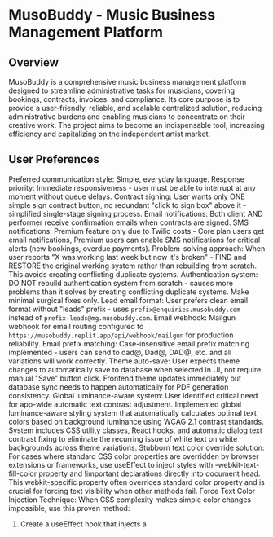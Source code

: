 # MusoBuddy - Music Business Management Platform

## Overview
MusoBuddy is a comprehensive music business management platform designed to streamline administrative tasks for musicians, covering bookings, contracts, invoices, and compliance. Its core purpose is to provide a user-friendly, reliable, and scalable centralized solution, reducing administrative burdens and enabling musicians to concentrate on their creative work. The project aims to become an indispensable tool, increasing efficiency and capitalizing on the independent artist market.

## User Preferences
Preferred communication style: Simple, everyday language.
Response priority: Immediate responsiveness - user must be able to interrupt at any moment without queue delays.
Contract signing: User wants only ONE simple sign contract button, no redundant "click to sign box" above it - simplified single-stage signing process.
Email notifications: Both client AND performer receive confirmation emails when contracts are signed.
SMS notifications: Premium feature only due to Twilio costs - Core plan users get email notifications, Premium users can enable SMS notifications for critical alerts (new bookings, overdue payments).
Problem-solving approach: When user reports "X was working last week but now it's broken" - FIND and RESTORE the original working system rather than rebuilding from scratch. This avoids creating conflicting duplicate systems.
Authentication system: DO NOT rebuild authentication system from scratch - causes more problems than it solves by creating conflicting duplicate systems. Make minimal surgical fixes only.
Lead email format: User prefers clean email format without "leads" prefix - uses `prefix@enquiries.musobuddy.com` instead of `prefix-leads@mg.musobuddy.com`.
Email webhook: Mailgun webhook for email routing configured to `https://musobuddy.replit.app/api/webhook/mailgun` for production reliability.
Email prefix matching: Case-insensitive email prefix matching implemented - users can send to dad@, Dad@, DAD@, etc. and all variations will work correctly.
Theme auto-save: User expects theme changes to automatically save to database when selected in UI, not require manual "Save" button click. Frontend theme updates immediately but database sync needs to happen automatically for PDF generation consistency.
Global luminance-aware system: User identified critical need for app-wide automatic text contrast adjustment. Implemented global luminance-aware styling system that automatically calculates optimal text colors based on background luminance using WCAG 2.1 contrast standards. System includes CSS utility classes, React hooks, and automatic dialog text contrast fixing to eliminate the recurring issue of white text on white backgrounds across theme variations.
Stubborn text color override solution: For cases where standard CSS color properties are overridden by browser extensions or frameworks, use useEffect to inject styles with -webkit-text-fill-color property and !important declarations directly into document head. This webkit-specific property often overrides standard color property and is crucial for forcing text visibility when other methods fail.
Force Text Color Injection Technique: When CSS complexity makes simple color changes impossible, use this proven method:
  1. Create a useEffect hook that injects a <style> element into document head
  2. Define CSS class with both `color: [desired-color] !important` AND `-webkit-text-fill-color: [desired-color] !important`
  3. Apply the custom class to the problematic element
  Example implementation that fixed the "New" badge text visibility:
  ```javascript
  React.useEffect(() => {
    const style = document.createElement('style');
    style.innerHTML = `
      .new-badge-override {
        background-color: #191970 !important;
        color: white !important;
        -webkit-text-fill-color: white !important;
      }
    `;
    document.head.appendChild(style);
    return () => document.head.removeChild(style);
  }, []);
  ```
  Then apply class: `<div className="new-badge-override">New</div>`
  This technique bypasses all CSS layer conflicts, theme variables, and component styling issues.
Onboarding wizard: Should be a helpful optional tool rather than mandatory, appearing immediately for new authenticated users, and always allow users to dismiss/abort the wizard. It's designed to be helpful rather than something users must complete. Focuses on 5 essential setup items: business address, email prefix, business email, bank details, and booking widget generation.
Invoice data integrity: When invoices are edited, the PDF automatically regenerates with updated data and uploads to replace the old version, ensuring clients always see accurate information.
Invoice CC functionality: CC recipients are supported for invoice emails only (contracts remain single-recipient). The system properly handles multiple recipients via Mailgun's CC field, with full frontend form support and database storage.
External integration deployment requirement: All external integrations (Stripe payments, Mailgun webhooks, OAuth callbacks, third-party APIs) are configured to communicate with the deployed version of the application, not the development environment. Changes to external integration handling require deployment to take effect because external services cannot reach local development servers and webhook URLs point to production domains.
Invoice reminders remain manual-only by user preference - automatic reminder system considered but rejected to maintain user control.
Timeline preference: User prefers realistic timeline expectations over artificial urgency - focus on thorough functionality testing over rushed deployment.
Admin database access: Read-only database administration panel added as submenu in admin section. Includes table browsing, filtering, search, and CSV export with strict admin-only access controls.
Document count indicators: Removed from booking cards due to persistent accuracy issues. User prefers working system without confusing indicators - Documents section remains accessible via booking details.
Mileage calculation optimization: Fixed wasteful API calls. System now skips mileage calculation for existing bookings that already have mileage data, only calculates for new bookings or manual address changes.
AI venue parsing improvement: Enhanced AI to properly distinguish between venue names and location names. System now correctly identifies "our garden" as venue name and "Swindon" as location, preventing Google Maps from suggesting unrelated venues like "Sky Garden" in London when parsing booking emails. AI also simplifies location descriptions ("near Swindon" → "Swindon") for better Google Maps compatibility.
Encore booking location extraction: Fixed critical issue where Encore bookings weren't extracting location from email titles. System now properly extracts area from Encore email subjects (e.g., "Saxophonist needed for wedding in Rock" → area = "Rock") and prevents Google Places enrichment for all Encore bookings.
Booking form map integration: Added permanent map display on booking forms showing venue locations. Cost-effective approach using single Google Maps API call per booking form view (~$0.012) instead of expensive hover maps. Map appears when venue/address is entered, includes geocoding cache, and provides visual context to mileage calculations. Integrated into venue section with blue theme matching.
Venue name auto-fill manual control: Modified venue name auto-complete to only trigger on explicit user action. No automatic searches occur when opening booking forms or typing in venue name field. Auto-fill only activates when user clicks in venue name field and presses Tab, providing complete manual control over when API calls are made. Other address fields retain normal auto-search behavior.
Address book navigation: "View Details" button on client cards in address book now navigates directly to calendar view with specific booking highlighted, instead of just going to generic bookings page.
Forgot password system: Complete email-based password reset functionality implemented with secure crypto-generated tokens, 1-hour expiration, professional email templates using existing Mailgun infrastructure, and user-friendly frontend flow including dedicated forgot password and reset password pages.
Messages centralization: Reorganized message system into centralized "Messages" page with tabbed interface. Combined client message replies and unparseable messages into single location for better UX. Moved "Messages" menu item up in sidebar below "Bookings" for improved navigation hierarchy. Dashboard retains message summary widget with total and unread counts.
Duplicate email processing fix: Resolved critical duplication issue caused by multiple Mailgun routes with same priority processing identical emails. Fixed by removing duplicate specific match_recipient routes for timfulkermusic@enquiries.musobuddy.com, keeping only the catch_all route. This eliminated duplicate bookings and review messages from single email submissions.
Email extraction priority fix: Fixed critical issue where system used sender email addresses (like no-reply@weebly.com) instead of actual client emails from form content. Implemented intelligent email extraction that prioritizes form content emails over sender addresses, with fallback logic that skips service emails. Applied to all processing paths including AI parsing, Weebly fallback, and review message saving.
AI model upgrade: Switched from Claude 3 Haiku to OpenAI GPT-5 for email parsing. Initial testing with GPT-5 nano showed date detection issues on complex dates like "October 13th", so upgraded to full GPT-5 model for superior accuracy.
GPT-5 parsing system fully fixed: Resolved critical API compatibility issues preventing GPT-5 from functioning. Root cause was twofold: (1) Missing Mailgun route for user's email prefix - created route `68a22efe0a9e06824ff9973c` for `timfulkermusic@enquiries.musobuddy.com` to ensure emails reach the main webhook, (2) Insufficient token allocation for GPT-5 reasoning model - increased from 250 to 4000 tokens to accommodate GPT-5's internal reasoning plus response output. Previously, GPT-5 consumed all tokens for reasoning with none remaining for response content, causing empty responses. Added comprehensive token usage logging to track prompt/completion/reasoning token distribution. Additional fixes: artificial rate limiting increased from 7 to 50,000 daily calls matching user's 200k TPM limits, enhanced email extraction to prefer HTML content for better signature detection. System now properly routes emails and successfully extracts dates like "September 10th 2025" → "2025-09-10" and client names from signatures instead of FROM fields.
GPT-5 email extraction system prompt fix: Resolved persistent issue where Weebly form submissions showed sender email (no-reply@weebly.com) instead of actual client email from form content. Updated GPT-5 system prompt with specific instructions to NEVER use service emails from FROM field and ALWAYS prioritize actual client emails found in contact forms, signatures, or email body content. System now correctly extracts emails like "tim@timfulker.com" from form data instead of using automated sender addresses.
Encore venue placeholder optimization: Fixed "Venue TBC" triggering unnecessary Google Maps API calls. AI parser now sets venue as empty string for Encore bookings instead of placeholder text, preventing wasteful API usage while maintaining proper booking form functionality.
Venue name vs location distinction: Fixed critical issue where location names like "Glasgow" were incorrectly treated as venue names, triggering unnecessary Google API calls. Updated both GPT-5 system prompt and fallback parser to distinguish between actual venue names (e.g., "Glasgow City Hall") and general locations (e.g., "Glasgow"). Venue name field now stays blank unless we actually know the specific venue name. Location information goes in venueAddress field. Removed booking form logic that auto-triggered API calls for town-only entries, significantly reducing API usage and improving accuracy per user preference.
Email routing priority fix: Resolved critical issue where client replies containing booking IDs (e.g., user17544892251e-booking748@enquiries.musobuddy.com) were being routed to main webhook instead of replies webhook. Root cause: user-specific Mailgun routes (priority 1) were catching booking replies before dedicated reply routes could process them. Solution: Implemented high-priority routes (priority 0) that intercept booking/invoice reply patterns (*booking*@enquiries.musobuddy.com, *invoice*@enquiries.musobuddy.com) and route them to /api/webhook/mailgun-replies before user-specific routes. Added ensureBookingReplyRoutes() method to MailgunRouteManager with automatic integration into email prefix setup process.

## System Architecture

### Frontend
- **Framework**: React 18 (TypeScript, Vite) with Wouter for routing.
- **Styling**: Tailwind CSS with shadcn/ui and Radix UI. Features clean cards, gradient forms, responsive layouts, consistent sidebar, and multiple theme options (Purple, Ocean Blue, Forest Green, Clean Pro Audio, Midnight Blue). Includes WCAG 2.0 luminance for text contrast.
- **State Management**: React Query.
- **Forms**: React Hook Form with Zod validation.
- **UI/UX Decisions**: QR code generation, widget URL creation, R2 storage integration, and dynamic PDF theming (invoices, contracts) with consistent logo branding. Default booking view is list-based, with calendar as an option.

### Backend
- **Runtime**: Node.js with Express.js (TypeScript, ES modules).
- **Core Structure**: Modular route architecture.
- **Authentication**: JWT-based system with SMS/email/phone verification, and secure email-based password reset, using unified middleware.
- **File Storage**: Cloudflare R2 for PDF storage.
- **Email Service**: Mailgun for transactional emails, parsing, and template management.
- **PDF Generation**: Isolated Puppeteer engines for dynamic PDF generation of invoices and contracts.
- **AI Integration**: Claude Haiku for contract parsing, price enquiry detection, message categorization, and intelligent date logic. OpenAI GPT-5 for email parsing and enhanced venue extraction.
- **System Design Choices**:
    - **User Management**: Two-tier system (Admin Accounts, User Accounts).
    - **Booking Management**: Unified system with conflict detection, .ics calendar integration, status tracking, comprehensive forms (Google Maps API for venue auto-population, mileage, what3words), and a standalone, token-based booking widget that parses dates. Supports "TBC" times and "Actual Performance Time" fields. Features individual field locking.
    - **Document Management**: Multi-document upload system per booking with categorization (contract/invoice/other), secure R2 cloud storage, and automatic counting.
    - **Contract Generation**: Dynamic PDF generation, digital signatures, cloud storage, automated reminders, guided creation, and legally compliant amendment system.
    - **Invoice Management**: Professional invoice generation, payment tracking (manual "Mark as Paid"), overdue monitoring. Invoice security via random 16-character tokens in URLs for R2 file access.
    - **Compliance Tracking**: Document management, expiry date monitoring, alerts, and automated sharing.
    - **Security**: Robust session validation, rate limiting, enhanced database connection pooling, secure password hashing, input validation/sanitization, and async error handling.
    - **System Health Monitoring**: Real-time dashboard (`/system-health`).
    - **Deployment**: Node.js server serving built frontend.
    - **API Design**: RESTful, consistent JSON responses, and comprehensive error handling.
    - **System Isolation**: Critical components (invoice/contract generation) are isolated systems.
    - **Onboarding Wizard**: Multi-step wizard covering business info, contact details, email prefix setup, pricing rates, service areas, and theme branding.
    - **Email Processing**: Comprehensive queue system to eliminate race conditions, process emails sequentially with delays for AI accuracy, using mutex locking and duplicate detection. Includes retry logic and queue status monitoring.

## External Dependencies

- **Cloud Services**:
    - Cloudflare R2
    - Neon Database (PostgreSQL)
    - Replit (Authentication and hosting)
- **APIs and Services**:
    - Anthropic Claude Haiku
    - Google Maps API
    - Mailgun
    - OpenAI GPT-5
    - Puppeteer
    - Stripe
    - Twilio
    - what3words API